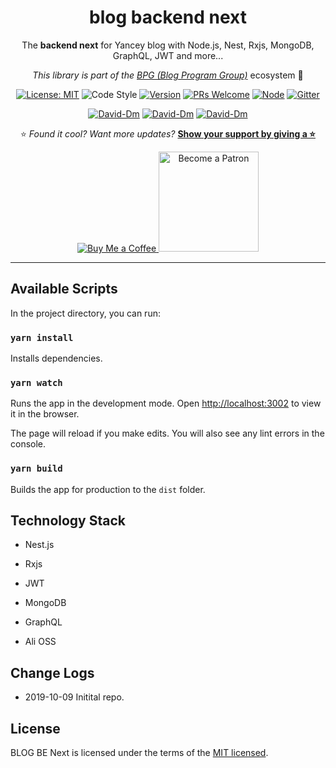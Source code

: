 <div align="center">

# blog backend next

The **backend next** for Yancey blog with Node.js, Nest, Rxjs, MongoDB, GraphQL, JWT and more...

_This library is part of the [BPG (Blog Program Group)](https://github.com/Yancey-Blog)_ ecosystem 📖

[![License: MIT](https://img.shields.io/badge/License-MIT-green.svg)](https://opensource.org/licenses/MIT)
![Code Style](https://camo.githubusercontent.com/c83b8df34339bd302b7fd3fbb631f99ba25f87f8/68747470733a2f2f696d672e736869656c64732e696f2f62616467652f636f64655f7374796c652d70726574746965722d6666363962342e737667)
[![Version](https://img.shields.io/badge/version-0.0.1-blue.svg)](https://github.com/YanceyOfficial/blog-be-next)
[![PRs Welcome](https://img.shields.io/badge/PRs-welcome-green.svg)](https://github.com/YanceyOfficial/blog-be-next/pulls)
[![Node](https://img.shields.io/badge/node-%3E%3D10.16.0-orange.svg)](https://nodejs.org/en/)
[![Gitter](https://badges.gitter.im/yancey-official/community.svg)](https://gitter.im/yancey-official/community?utm_source=badge&utm_medium=badge&utm_campaign=pr-badge)

[![David-Dm](https://david-dm.org/YanceyOfficial/blog-be-next.svg)](https://david-dm.org/YanceyOfficial/blog-be-next)
[![David-Dm](https://david-dm.org/YanceyOfficial/blog-be-next/dev-status.svg)](https://david-dm.org/YanceyOfficial/blog-be-next?type=dev)
[![David-Dm](https://david-dm.org/YanceyOfficial/blog-be-next/peer-status.svg)](https://david-dm.org/YanceyOfficial/blog-be-next?type=peer)

⭐️ _Found it cool? Want more updates?_ [**Show your support by giving a ⭐️**](https://github.com/YanceyOfficial/blog-be-next/stargazers)

<a href="https://www.paypal.me/yanceyleo">
  <img src="https://www.buymeacoffee.com/assets/img/custom_images/orange_img.png" alt="Buy Me a Coffee">
</a>
<a href="https://www.patreon.com/yancey">
  <img src="https://c5.patreon.com/external/logo/become_a_patron_button@2x.png" alt="Become a Patron" width="160">
</a>

</div>

---

## Available Scripts

In the project directory, you can run:

### `yarn install`

Installs dependencies.

### `yarn watch`

Runs the app in the development mode.
Open [http://localhost:3002](http://localhost:3002) to view it in the browser.

The page will reload if you make edits.
You will also see any lint errors in the console.

### `yarn build`

Builds the app for production to the `dist` folder.

## Technology Stack

- Nest.js

- Rxjs

- JWT

- MongoDB

- GraphQL

- Ali OSS

## Change Logs

- 2019-10-09 Initital repo.

## License

BLOG BE Next is licensed under the terms of the [MIT licensed](https://opensource.org/licenses/MIT).

